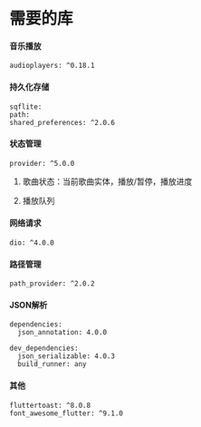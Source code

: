 # 需要的库

#### 音乐播放
```
audioplayers: ^0.18.1
```

#### 持久化存储
```
sqflite:
path:
shared_preferences: ^2.0.6
```

#### 状态管理
```
provider: ^5.0.0
```

1. 歌曲状态：当前歌曲实体，播放/暂停，播放进度

2. 播放队列

#### 网络请求
```
dio: ^4.0.0
```

#### 路径管理
```
path_provider: ^2.0.2
```

#### JSON解析
```
dependencies:
  json_annotation: 4.0.0

dev_dependencies:
  json_serializable: 4.0.3
  build_runner: any
```

#### 其他

```
fluttertoast: ^8.0.8
font_awesome_flutter: ^9.1.0
```


